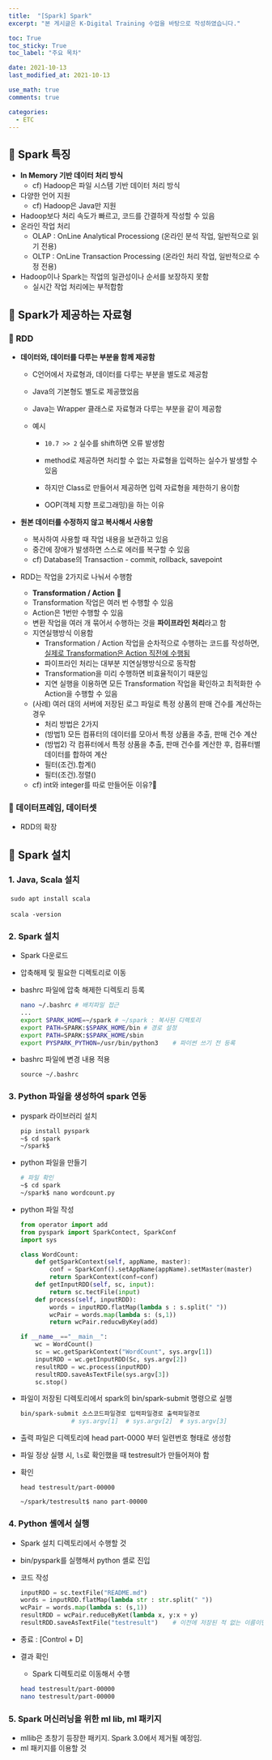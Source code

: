 ```yaml
---
title:  "[Spark] Spark"
excerpt: "본 게시글은 K-Digital Training 수업을 바탕으로 작성하였습니다."

toc: True
toc_sticky: True
toc_label: "주요 목차"

date: 2021-10-13
last_modified_at: 2021-10-13

use_math: true
comments: true

categories:
  - ETC
---
```


## 🚀 Spark 특징

- **In Memory 기반 데이터 처리 방식**
  - cf) Hadoop은 파일 시스템 기반 데이터 처리 방식
- 다양한 언어 지원
  - cf) Hadoop은 Java만 지원
- Hadoop보다 처리 속도가 빠르고, 코드를 간결하게 작성할 수 있음
- 온라인 작업 처리
  - OLAP : OnLine Analytical Processiong (온라인 분석 작업, 일반적으로 읽기 전용)
  - OLTP : OnLine Transaction Processing (온라인 처리 작업, 일반적으로 수정 전용)
- Hadoop이나 Spark는 작업의 일관성이나 순서를 보장하지 못함
  - 실시간 작업 처리에는 부적합함

## 🚀 Spark가 제공하는 자료형

### 📌 RDD

- **데이터와, 데이터를 다루는 부분을 함께 제공함**

  - C언어에서 자료형과, 데이터를 다루는 부분을 별도로 제공함

  - Java의 기본형도 별도로 제공했었음

  - Java는 Wrapper 클래스로 자료형과 다루는 부분을 같이 제공함

  - 예시

    - ```10.7 >> 2``` 실수를 shift하면 오류 발생함

    - method로 제공하면 처리할 수 없는 자료형을 입력하는 실수가 발생할 수 있음

    - 하지만 Class로 만들어서 제공하면 입력 자료형을 제한하기 용이함
    - OOP(객체 지향 프로그래밍)을 하는 이유

- **원본 데이터를 수정하지 않고 복사해서 사용함**
  - 복사하여 사용할 때 작업 내용을 보관하고 있음
  - 중간에 장애가 발생하면 스스로 에러를 복구할 수 있음
  - cf) Database의 Transaction - commit, rollback, savepoint

- RDD는 작업을 2가지로 나눠서 수행함
  - **Transformation / Action** 🌱
  - Transformation 작업은 여러 번 수행할 수 있음
  - Action은 1번만 수행할 수 있음
  - 변환 작업을 여러 개 묶어서 수행하는 것을 **파이프라인 처리**라고 함
  - 지연실행방식 이용함
    - Transformation / Action 작업을 순차적으로 수행하는 코드를 작성하면, <u>실제로 Transformation은 Action 직전에 수행됨</u>
    - 파이프라인 처리는 대부분 지연실행방식으로 동작함
    - Transformation을 미리 수행하면 비효율적이기 때문임
    - 지연 실행을 이용하면 모든 Transformation 작업을 확인하고 최적화한 수 Action을 수행할 수 있음
  - (사례) 여러 대의 서버에 저장된 로그 파일로 특정 상품의 판매 건수를 계산하는 경우
    - 처리 방법은 2가지
    - (방법1) 모든 컴퓨터의 데이터를 모아서 특정 상품을 추출, 판매 건수 계산
    - (방법2) 각 컴퓨터에서 특정 상품을 추출, 판매 건수를 계산한 후, 컴퓨터별 데이터를 합하여 계산
    - 필터(조건).합계()
    - 필터(조건).정렬()
  - cf) int와 integer를 따로 만들어둔 이유?🌱



### 📌 데이터프레임, 데이터셋

- RDD의 확장



## 🚀 Spark 설치

### 1. Java, Scala 설치

​	```sudo apt install scala```

​	```scala -version```

### 2. Spark 설치

- Spark 다운로드

- 압축해제 및 필요한 디렉토리로 이동

- bashrc 파일에 압축 해제한 디렉토리 등록

  ```bash
  nano ~/.bashrc # 배치파일 접근
  ...
  export SPARK_HOME=~/spark	# ~/spark : 복사된 디렉토리
  export PATH=SPARK:$SPARK_HOME/bin	# 경로 설정
  export PATH=SPARK:$SPARK_HOME/sbin
  export PYSPARK_PYTHON=/usr/bin/python3	# 파이썬 쓰기 전 등록
  ```

- bashrc 파일에 변경 내용 적용

  ```source ~/.bashrc```

### 3. Python 파일을 생성하여 spark 연동

- pyspark 라이브러리 설치

  ```bash
  pip install pyspark
  ~$ cd spark
  ~/spark$
  ```

  

- python 파일을 만들기
  ```bash
  # 파일 확인
  ~$ cd spark
  ~/spark$ nano wordcount.py
  ```

- python 파일 작성
  ```python
  from operator import add
  from pyspark import SparkContect, SparkConf
  import sys
  
  class WordCount:
      def getSparkContext(self, appName, master):
          conf = SparkConf().setAppName(appName).setMaster(master)
          return SparkContext(conf=conf)
      def getInputRDD(self, sc, input):
          return sc.tectFile(input)
      def process(self, inputRDD):
          words = inputRDD.flatMap(lambda s : s.split(" "))
          wcPair = words.map(lambda s: (s,1))
          return wcPair.reducwByKey(add)
  
  if __name__=="__main__":
      wc = WordCount()
      sc = wc.getSparkContext("WordCount", sys.argv[1])
      inputRDD = wc.getInputRDD(Sc, sys.argv[2])
      resultRDD = wc.process(inputRDD)
      resultRDD.saveAsTextFile(sys.argv[3])
      sc.stop()
  ```


- 파일이 저장된 디렉토리에서 spark의 bin/spark-submit 명령으로 실행

  ```bash
  bin/spark-submit 소스코드파일경로 입력파일경로 출력파일경로
  				# sys.argv[1]  # sys.argv[2]  # sys.argv[3]
  ```
  
- 출력 파일은 디렉토리에 head part-0000 부터 일련번호 형태로 생성함

- 파일 정상 실행 시, ```ls```로 확인했을 때 testresult가 만들어져야 함

- 확인

  ```head testresult/part-00000```

  ```~/spark/testresult$ nano part-00000```

  

### 4. Python 셸에서 실행

- Spark 설치 디렉토리에서 수행할 것

- bin/pyspark를 실행해서 python 셸로 진입

- 코드 작성

  ```python
  inputRDD = sc.textFile("README.md")
  words = inputRDD.flatMap(lambda str : str.split(" "))
  wcPair = words.map(lambda s: (s,1))
  resultRDD = wcPair.reduceByKet(lambda x, y:x + y)
  resultRDD.saveAsTextFile("testresult")	# 이전에 저장된 적 없는 이름이면 오류남
  ```
  

- 종료 : [Control + D]

- 결과 확인

  - Spark 디렉토리로 이동해서 수행

  ```bash
  head testresult/part-00000
  nano testresult/part-00000
  ```



### 5. Spark 머신러닝을 위한 ml lib, ml 패키지

- mllib은 초창기 등장한 패키지. Spark 3.0에서 제거될 예정임.
- ml 패키지를 이용할 것













